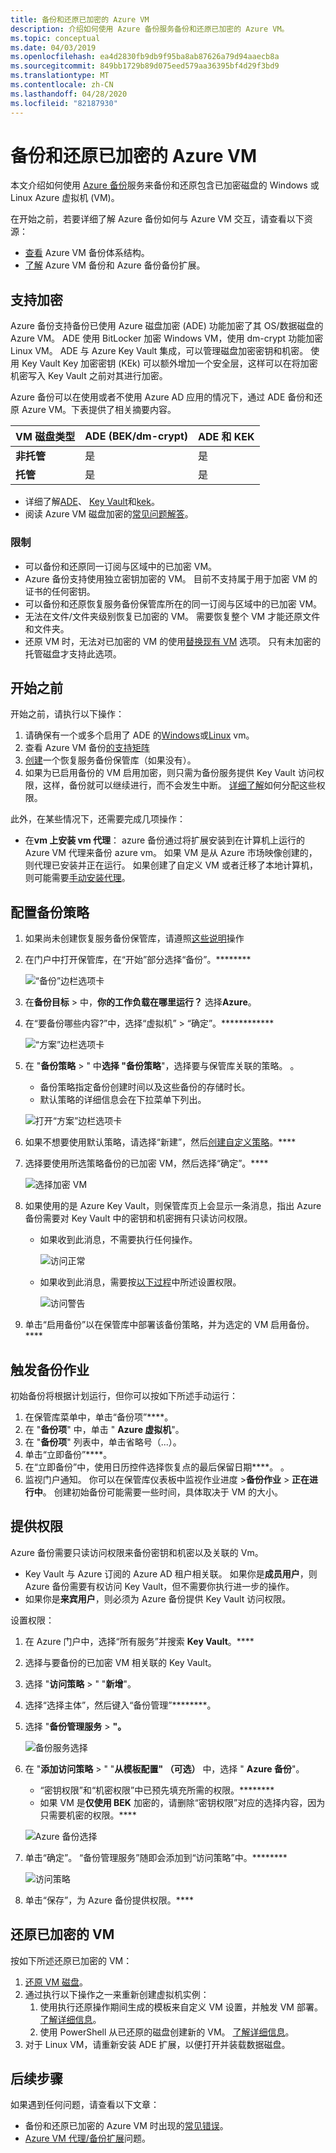 ```yaml
---
title: 备份和还原已加密的 Azure VM
description: 介绍如何使用 Azure 备份服务备份和还原已加密的 Azure VM。
ms.topic: conceptual
ms.date: 04/03/2019
ms.openlocfilehash: ea4d2830fb9db9f95ba8ab87626a79d94aaecb8a
ms.sourcegitcommit: 849bb1729b89d075eed579aa36395bf4d29f3bd9
ms.translationtype: MT
ms.contentlocale: zh-CN
ms.lasthandoff: 04/28/2020
ms.locfileid: "82187930"
---
```

# <a name="back-up-and-restore-encrypted-azure-vm"></a>备份和还原已加密的 Azure VM

本文介绍如何使用 [Azure 备份](backup-overview.md)服务来备份和还原包含已加密磁盘的 Windows 或 Linux Azure 虚拟机 (VM)。

在开始之前，若要详细了解 Azure 备份如何与 Azure VM 交互，请查看以下资源：

- [查看](backup-architecture.md#architecture-built-in-azure-vm-backup) Azure VM 备份体系结构。
- [了解](backup-azure-vms-introduction.md) Azure VM 备份和 Azure 备份备份扩展。

## <a name="encryption-support"></a>支持加密

Azure 备份支持备份已使用 Azure 磁盘加密 (ADE) 功能加密了其 OS/数据磁盘的 Azure VM。 ADE 使用 BitLocker 加密 Windows VM，使用 dm-crypt 功能加密 Linux VM。 ADE 与 Azure Key Vault 集成，可以管理磁盘加密密钥和机密。 使用 Key Vault Key 加密密钥 (KEk) 可以额外增加一个安全层，这样可以在将加密机密写入 Key Vault 之前对其进行加密。

Azure 备份可以在使用或者不使用 Azure AD 应用的情况下，通过 ADE 备份和还原 Azure VM。下表提供了相关摘要内容。

**VM 磁盘类型** | **ADE (BEK/dm-crypt)** | **ADE 和 KEK**
--- | --- | ---
**非托管** | 是 | 是
**托管**  | 是 | 是

- 详细了解[ADE](../security/azure-security-disk-encryption-overview.md)、 [Key Vault](../key-vault/general/overview.md)和[kek](https://docs.microsoft.com/azure/virtual-machine-scale-sets/disk-encryption-key-vault#set-up-a-key-encryption-key-kek)。
- 阅读 Azure VM 磁盘加密的[常见问题解答](../security/azure-security-disk-encryption-faq.md)。

### <a name="limitations"></a>限制

- 可以备份和还原同一订阅与区域中的已加密 VM。
- Azure 备份支持使用独立密钥加密的 VM。 目前不支持属于用于加密 VM 的证书的任何密钥。
- 可以备份和还原恢复服务备份保管库所在的同一订阅与区域中的已加密 VM。
- 无法在文件/文件夹级别恢复已加密的 VM。 需要恢复整个 VM 才能还原文件和文件夹。
- 还原 VM 时，无法对已加密的 VM 的使用[替换现有 VM](backup-azure-arm-restore-vms.md#restore-options) 选项。 只有未加密的托管磁盘才支持此选项。

## <a name="before-you-start"></a>开始之前

开始之前，请执行以下操作：

1. 请确保有一个或多个启用了 ADE 的[Windows](../security/azure-security-disk-encryption-windows.md)或[Linux](../virtual-machines/linux/disk-encryption-overview.md) vm。
2. 查看 Azure VM 备份[的支持矩阵](backup-support-matrix-iaas.md)
3. [创建](backup-azure-arm-vms-prepare.md#create-a-vault)一个恢复服务备份保管库（如果没有）。
4. 如果为已启用备份的 VM 启用加密，则只需为备份服务提供 Key Vault 访问权限，这样，备份就可以继续进行，而不会发生中断。 [详细了解](#provide-permissions)如何分配这些权限。

此外，在某些情况下，还需要完成几项操作：

- 在**vm 上安装 vm 代理**： azure 备份通过将扩展安装到在计算机上运行的 Azure VM 代理来备份 azure vm。 如果 VM 是从 Azure 市场映像创建的，则代理已安装并正在运行。 如果创建了自定义 VM 或者迁移了本地计算机，则可能需要[手动安装代理](backup-azure-arm-vms-prepare.md#install-the-vm-agent)。

## <a name="configure-a-backup-policy"></a>配置备份策略

1. 如果尚未创建恢复服务备份保管库，请遵照[这些说明](backup-azure-arm-vms-prepare.md#create-a-vault)操作
2. 在门户中打开保管库，在“开始”部分选择“备份”。********

    ![“备份”边栏选项卡](./media/backup-azure-vms-encryption/select-backup.png)

3. 在**备份目标** > 中，**你的工作负载在哪里运行？** 选择**Azure**。
4. 在“要备份哪些内容?”中，选择“虚拟机” > “确定”。************

      ![“方案”边栏选项卡](./media/backup-azure-vms-encryption/select-backup-goal-one.png)

5. 在 "**备份策略** > " 中**选择 "备份策略**"，选择要与保管库关联的策略。  。
    - 备份策略指定备份创建时间以及这些备份的存储时长。
    - 默认策略的详细信息会在下拉菜单下列出。

    ![打开“方案”边栏选项卡](./media/backup-azure-vms-encryption/select-backup-goal-two.png)

6. 如果不想要使用默认策略，请选择“新建”，然后[创建自定义策略](backup-azure-arm-vms-prepare.md#create-a-custom-policy)。****

7. 选择要使用所选策略备份的已加密 VM，然后选择“确定”。****

      ![选择加密 VM](./media/backup-azure-vms-encryption/selected-encrypted-vms.png)

8. 如果使用的是 Azure Key Vault，则保管库页上会显示一条消息，指出 Azure 备份需要对 Key Vault 中的密钥和机密拥有只读访问权限。

    - 如果收到此消息，不需要执行任何操作。

        ![访问正常](./media/backup-azure-vms-encryption/access-ok.png)

    - 如果收到此消息，需要按[以下过程](#provide-permissions)中所述设置权限。

        ![访问警告](./media/backup-azure-vms-encryption/access-warning.png)

9. 单击“启用备份”以在保管库中部署该备份策略，并为选定的 VM 启用备份。****

## <a name="trigger-a-backup-job"></a>触发备份作业

初始备份将根据计划运行，但你可以按如下所述手动运行：

1. 在保管库菜单中，单击“备份项”****。
2. 在 "**备份项**" 中，单击 " **Azure 虚拟机**"。
3. 在 "**备份项**" 列表中，单击省略号（...）。
4. 单击“立即备份”****。
5. 在“立即备份”中，使用日历控件选择恢复点的最后保留日期****。  。
6. 监视门户通知。 你可以在保管库仪表板中监视作业进度 >**备份作业** > **正在进行中**。 创建初始备份可能需要一些时间，具体取决于 VM 的大小。

## <a name="provide-permissions"></a>提供权限

Azure 备份需要只读访问权限来备份密钥和机密以及关联的 Vm。

- Key Vault 与 Azure 订阅的 Azure AD 租户相关联。 如果你是**成员用户**，则 Azure 备份需要有权访问 Key Vault，但不需要你执行进一步的操作。
- 如果你是**来宾用户**，则必须为 Azure 备份提供 Key Vault 访问权限。

设置权限：

1. 在 Azure 门户中，选择“所有服务”并搜索 **Key Vault**。****
2. 选择与要备份的已加密 VM 相关联的 Key Vault。
3. 选择 "**访问策略** > " "**新增**"。
4. 选择“选择主体”，然后键入“备份管理”********。
5. 选择 "**备份管理服务** > **"。**

    ![备份服务选择](./media/backup-azure-vms-encryption/select-backup-service.png)

6. 在 "**添加访问策略** > " "**从模板配置" （可选）** 中，选择 " **Azure 备份**"。
    - “密钥权限”和“机密权限”中已预先填充所需的权限。********
    - 如果 VM 是**仅使用 BEK** 加密的，请删除“密钥权限”对应的选择内容，因为只需要机密的权限。****

    ![Azure 备份选择](./media/backup-azure-vms-encryption/select-backup-template.png)

7. 单击“确定”。  “备份管理服务”随即会添加到“访问策略”中。********

    ![访问策略](./media/backup-azure-vms-encryption/backup-service-access-policy.png)

8. 单击“保存”，为 Azure 备份提供权限。****

## <a name="restore-an-encrypted-vm"></a>还原已加密的 VM

按如下所述还原已加密的 VM：

1. [还原 VM 磁盘](backup-azure-arm-restore-vms.md#restore-disks)。
2. 通过执行以下操作之一来重新创建虚拟机实例：
    1. 使用执行还原操作期间生成的模板来自定义 VM 设置，并触发 VM 部署。 [了解详细信息](backup-azure-arm-restore-vms.md#use-templates-to-customize-a-restored-vm)。
    2. 使用 PowerShell 从已还原的磁盘创建新的 VM。 [了解详细信息](backup-azure-vms-automation.md#create-a-vm-from-restored-disks)。
3. 对于 Linux VM，请重新安装 ADE 扩展，以便打开并装载数据磁盘。

## <a name="next-steps"></a>后续步骤

如果遇到任何问题，请查看以下文章：

- 备份和还原已加密的 Azure VM 时出现的[常见错误](backup-azure-vms-troubleshoot.md)。
- [Azure VM 代理/备份扩展](backup-azure-troubleshoot-vm-backup-fails-snapshot-timeout.md)问题。
